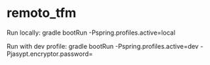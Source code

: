 # remoto_tfm

Run locally:
gradle bootRun -Pspring.profiles.active=local

Run with dev profile:
gradle bootRun -Pspring.profiles.active=dev -Pjasypt.encryptor.password=<secretKey>